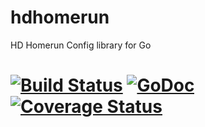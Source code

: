 # hdhomerun
HD Homerun Config library for Go

[![Build Status](https://travis-ci.org/abates/hdhomerun.svg?branch=master)](https://travis-ci.org/abates/hdhomerun) 
[![GoDoc](https://godoc.org/github.com/abates/hdhomerun?status.png)](https://godoc.org/github.com/abates/hdhomerun) 
[![Coverage Status](https://coveralls.io/repos/github/abates/hdhomerun/badge.svg?branch=master)](https://coveralls.io/github/abates/hdhomerun?branch=master) 
======
